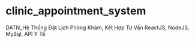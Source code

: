 # clinic_appointment_system
DATN_Hệ Thống Đặt Lịch Phòng Khám, Kết Hợp Tư Vấn 
ReactJS, NodeJS, MySql, API Y Tế 
